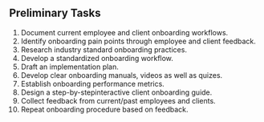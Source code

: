 ## Preliminary Tasks
1. Document current employee and client onboarding workflows.
2. Identify onboarding pain points through employee and client feedback.
3. Research industry standard onboarding practices.
4. Develop a standardized onboarding workflow.
5. Draft an implementation plan.
6. Develop clear onboarding manuals, videos as well as quizes.
7. Establish onboarding performance metrics.
8. Design a step-by-stepinteractive client onboarding guide.
9. Collect feedback from current/past employees and clients.
10. Repeat onboarding procedure based on feedback.